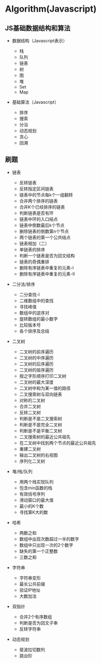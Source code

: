 # Algorithm(Javascript)

## JS基础数据结构和算法

+ 数据结构（Javascript表示）
  + 栈
  + 队列
  + 链表
  + 树
  + 图
  + 堆
  + Set
  + Map

+ 基础算法（Javascript）
  + 排序
  + 搜索
  + 分治
  + 动态规划
  + 贪心
  + 回溯



## 刷题

+ 链表
  + 反转链表
  + 反转指定区间链表
  + 链表中的节点每k个一组翻转
  + 合并两个排序的链表
  + 合并K个已经排序的链表
  + 判断链表是否有环
  + 链表中环的入口结点
  + 链表中倒数最后k个节点
  + 删除链表的倒数第n个节点
  + 两个链表的第一个公共结点
  + 链表相加（二）
  + 单链表的排序
  + 判断一个链表是否为回文结构
  + 链表的奇偶重排
  + 删除有序链表中重复的元素-I
  + 删除有序链表中重复的元素-II
+ 二分法/排序
  + 二分查找-I
  + 二维数组中的查找
  + 寻找峰值
  + 数组中的逆序对
  + 旋转数组的最小数字
  + 比较版本号
  + 各个排序及总结
+ 二叉树
  + 二叉树的前序遍历
  + 二叉树的中序遍历
  + 二叉树的后序遍历
  + 二叉树的层序遍历
  + 按之字形顺序打印二叉树
  + 二叉树的最大深度
  + 二叉树中和为某一值的路径
  + 二叉搜索树与双向链表
  + 对称的二叉树
  + 合并二叉树
  + 反转二叉树
  + 判断是不是二叉搜索树
  + 判断是不是完全二叉树
  + 判断是不是平衡二叉树
  + 二叉搜索树的最近公共祖先
  + 在二叉树中找到两个节点的最近公共祖先
  + 重建二叉树
  + 输出二叉树的右视图
  + 序列化二叉树
+ 堆/栈/队列
  + 用两个栈实现队列
  + 包含min函数的栈
  + 有效括号序列
  + 滑动窗口的最大值
  + 最小的K个数
  + 寻找第K大的数

+ 哈希
  + 两数之和
  + 数组中出现次数超过一半的数字
  + 数组中只出现一次的2个数字
  +  缺失的第一个正整数
  + 三数之和
+ 字符串
  +  字符串变形
  + 最长公共前缀
  + 验证IP地址
  + 大数加法

+ 双指针
  + 合并2个有序数组
  + 判断是否为回文子串
  + 反转字符串

+ 动态规划
  + 斐波拉切数列
  + 跳台阶